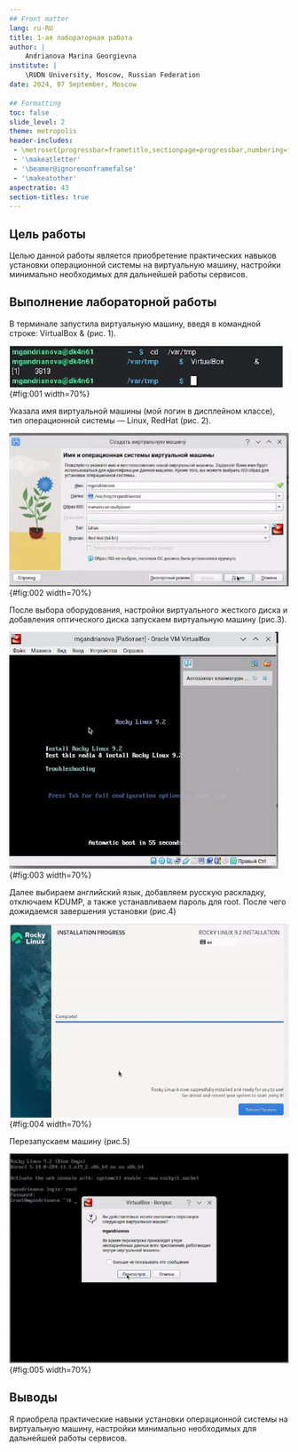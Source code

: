 ```yaml
---
## Front matter
lang: ru-RU
title: 1-ая лабораторная работа
author: |
	Andrianova Marina Georgievna
institute: |
	\RUDN University, Moscow, Russian Federation
date: 2024, 07 September, Moscow

## Formatting
toc: false
slide_level: 2
theme: metropolis
header-includes: 
 - \metroset{progressbar=frametitle,sectionpage=progressbar,numbering=fraction}
 - '\makeatletter'
 - '\beamer@ignorenonframefalse'
 - '\makeatother'
aspectratio: 43
section-titles: true
---
```


## Цель работы

Целью данной работы является приобретение практических навыков установки операционной системы на виртуальную машину, настройки минимально необходимых для дальнейшей работы сервисов.

## Выполнение лабораторной работы

В терминале запустила виртуальную машину, введя в командной строке: VirtualBox & (рис. 1).

![Рис.1.Запуск виртуальной машины](Images/1.jpg){#fig:001 width=70%}

Указала имя виртуальной машины (мой логин в дисплейном классе), тип операционной системы — Linux, RedHat (рис. 2).

![Рис.2.Имя и тип ОС](Images/3.jpg){#fig:002 width=70%}

После выбора оборудования, настройки виртуального жесткого диска и добавления оптического диска запускаем виртуальную машину (рис.3).

![Рис.3.Запуск виртуальной машины](Images/7.jpg){#fig:003 width=70%}

Далее выбираем английский язык, добавляем русскую раскладку, отключаем KDUMP, а также устанавливаем пароль для root. После чего дожидаемся завершения установки (рис.4)

![Рис.4.Завершение установки](Images/16.jpg){#fig:004 width=70%}

Перезапускаем машину (рис.5)

![Рис.5.Перезапуск машины](Images/18.jpg){#fig:005 width=70%}

## Выводы

Я приобрела практические навыки установки операционной системы на виртуальную машину, настройки минимально необходимых для дальнейшей работы сервисов.